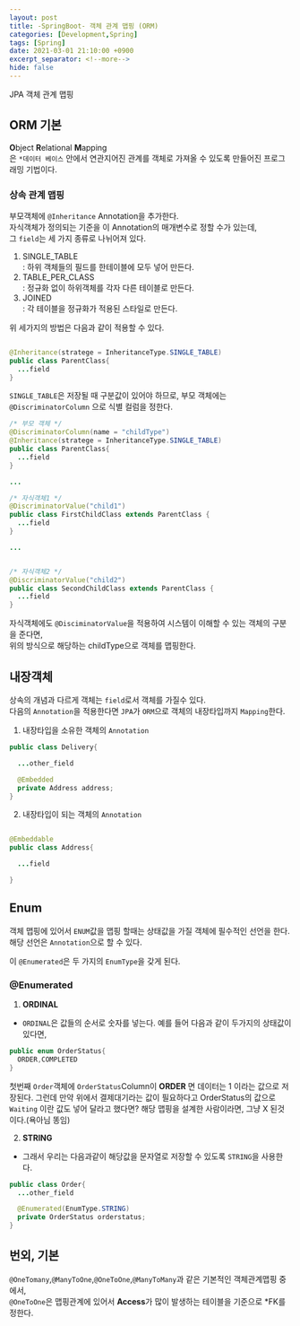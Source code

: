 ```yaml
---
layout: post
title: -SpringBoot- 객체 관계 맵핑 (ORM)
categories: [Development,Spring]
tags: [Spring]
date: 2021-03-01 21:10:00 +0900
excerpt_separator: <!--more-->
hide: false
---
```

 JPA 객체 관계 맵핑
<!--more-->  
## ORM  기본  
**O**bject **R**elational **M**apping  
은 `*데이터 베이스` 안에서 연관지어진 관계를 객체로 가져올 수 있도록 만들어진 프로그래밍 기법이다.  

### 상속 관계 맵핑  
부모객체에 `@Inheritance` Annotation을 추가한다.  
자식객체가 정의되는 기준을 이 Annotation의 매개변수로 정할 수가 있는데,  
그 `field`는 세 가지 종류로 나뉘어져 있다.  
1. SINGLE_TABLE  
 : 하위 객체들의 필드를 한테이블에 모두 넣어 만든다.  
2. TABLE_PER_CLASS  
 : 정규화 없이 하위객체를 각자 다른 테이블로 만든다.
3. JOINED  
 : 각 테이블을 정규화가 적용된 스타일로 만든다.  

위 세가지의 방법은 다음과 같이 적용할 수 있다.  

```java  

@Inheritance(stratege = InheritanceType.SINGLE_TABLE)
public class ParentClass{
  ...field
}

```  

`SINGLE_TABLE`은 저장될 때 구분값이 있어야 하므로, 부모 객체에는 `@DiscriminatorColumn` 으로 식별 컬럼을 정한다.  

```java  
/* 부모 객체 */
@DiscriminatorColumn(name = "childType")
@Inheritance(stratege = InheritanceType.SINGLE_TABLE)
public class ParentClass{
  ...field
}

...

/* 자식객체1 */
@DiscriminatorValue("child1")
public class FirstChildClass extends ParentClass {
  ...field
}

...


/* 자식객체2 */
@DiscriminatorValue("child2")
public class SecondChildClass extends ParentClass {
  ...field
}


```  
자식객체에도 `@DisciminatorValue`을 적용하여 시스템이 이해할 수 있는 객체의 구분을 준다면,  
위의 방식으로 해당하는 childType으로 객체를 맵핑한다.  

## 내장객체  
상속의 개념과 다르게 객체는 `field`로서 객체를 가질수 있다.  
다음의 `Annotation`을 적용한다면 `JPA`가 `ORM`으로 객체의 내장타입까지 `Mapping`한다.  

  1. 내장타입을 소유한 객체의 `Annotation`  

  ```java
  public class Delivery{

    ...other_field

    @Embedded
    private Address address;
  }
  ```  

  2. 내장타입이 되는 객체의 `Annotation`  

  ```java

  @Embeddable
  public class Address{

    ...field

  }

  ```
## Enum  
객체 맵핑에 있어서 `ENUM`값을 맵핑 할때는 상태값을 가질 객체에 필수적인 선언을 한다.  
해당 선언은 `Annotation`으로 할 수 있다.  

이 `@Enumerated`은 두 가지의 `EnumType`을 갖게 된다.  

### @Enumerated  
 1. **ORDINAL**
  - `ORDINAL`은 값들의 순서로 숫자를 넣는다. 예를 들어 다음과 같이 두가지의 상태값이 있다면,  

  ```java
  public enum OrderStatus{
    ORDER,COMPLETED
  }
  ```  
  첫번째 `Order`객체에 `OrderStatus`Column이 **ORDER** 면 데이터는 1 이라는 값으로 저장된다.
  그런데 만약 위에서 결제대기라는 값이 필요하다고 OrderStatus의 값으로 `Waiting` 이란 값도 넣어 달라고 했다면?
  해당 맵핑을 설계한 사람이라면, 그냥 X 된것이다.(욕아님 똥임)  

 2. **STRING**  
  - 그래서 우리는 다음과같이 해당값을 문자열로 저장할 수 있도록 `STRING`을 사용한다.  

```java  
public class Order{
  ...other_field

  @Enumerated(EnumType.STRING)
  private OrderStatus orderstatus;
}
```  
## 번외, 기본  
`@OneTomany`,`@ManyToOne`,`@OneToOne`,`@ManyToMany`과 같은 기본적인 객체관계맵핑 중에서,  
`@OneToOne`은 맵핑관계에 있어서 **Access**가 많이 발생하는 테이블을 기준으로 *FK를 정한다.  
